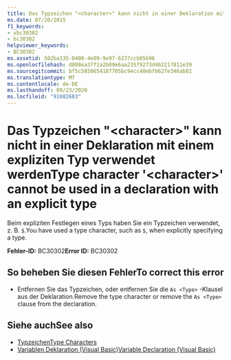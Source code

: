 ```yaml
---
title: Das Typzeichen "<character>" kann nicht in einer Deklaration mit einem expliziten Typ verwendet werden
ms.date: 07/20/2015
f1_keywords:
- vbc30302
- bc30302
helpviewer_keywords:
- BC30302
ms.assetid: 502ba135-0400-4e89-9e97-6237ccb05b96
ms.openlocfilehash: d808ea37f1a2b09e6aa235f9273d462217811e39
ms.sourcegitcommit: bf5c5850654187705bc94cc40ebfb62fe346ab02
ms.translationtype: MT
ms.contentlocale: de-DE
ms.lasthandoff: 09/23/2020
ms.locfileid: "91082603"
---
```

# <a name="type-character-character-cannot-be-used-in-a-declaration-with-an-explicit-type"></a><span data-ttu-id="b68d6-102">Das Typzeichen "\<character>" kann nicht in einer Deklaration mit einem expliziten Typ verwendet werden</span><span class="sxs-lookup"><span data-stu-id="b68d6-102">Type character '\<character>' cannot be used in a declaration with an explicit type</span></span>

<span data-ttu-id="b68d6-103">Beim expliziten Festlegen eines Typs haben Sie ein Typzeichen verwendet, z. B. `$`.</span><span class="sxs-lookup"><span data-stu-id="b68d6-103">You have used a type character, such as `$`, when explicitly specifying a type.</span></span>  
  
 <span data-ttu-id="b68d6-104">**Fehler-ID:** BC30302</span><span class="sxs-lookup"><span data-stu-id="b68d6-104">**Error ID:** BC30302</span></span>  
  
## <a name="to-correct-this-error"></a><span data-ttu-id="b68d6-105">So beheben Sie diesen Fehler</span><span class="sxs-lookup"><span data-stu-id="b68d6-105">To correct this error</span></span>  
  
- <span data-ttu-id="b68d6-106">Entfernen Sie das Typzeichen, oder entfernen Sie die `As <Type>` -Klausel aus der Deklaration.</span><span class="sxs-lookup"><span data-stu-id="b68d6-106">Remove the type character or remove the `As <Type>` clause from the declaration.</span></span>  
  
## <a name="see-also"></a><span data-ttu-id="b68d6-107">Siehe auch</span><span class="sxs-lookup"><span data-stu-id="b68d6-107">See also</span></span>

- [<span data-ttu-id="b68d6-108">Typzeichen</span><span class="sxs-lookup"><span data-stu-id="b68d6-108">Type Characters</span></span>](../programming-guide/language-features/data-types/type-characters.md)
- [<span data-ttu-id="b68d6-109">Variablen Deklaration (Visual Basic)</span><span class="sxs-lookup"><span data-stu-id="b68d6-109">Variable Declaration (Visual Basic)</span></span>](../programming-guide/language-features/variables/variable-declaration.md)
